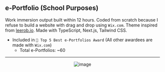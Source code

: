 ## e-Portfolio (School Purposes)

Work immersion output built within 12 hours. Coded from scratch because I refuse to build a website with drag and drop using `Wix.com`. Theme inspired from [leerob.io](https://leerob.io). Made with TypeScript, Next.js, Tailwind CSS.

- Included in `🏅 Top 5 Best e-Portfolios Award` (All other awardees are made with `Wix.com`)
  - Total e-Portfolios: ~60

<hr>

<div align="center">

![image](https://user-images.githubusercontent.com/69457996/170714917-29866f18-d6e9-4683-a497-941fc8856284.png)

</div>
